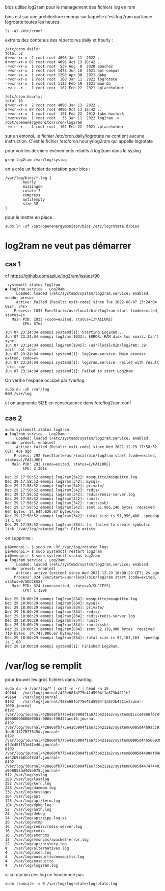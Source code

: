 bios utilise log2ram pour le management des fichiers log en ram

bios est sur une architecture emonpi sur laquelle c'est log2ram qui lance logrotate toutes les heures
```
ls -al /etc/cron*
```
extraits des contenus des répertoires daily et hourly :
```
/etc/cron.daily:
total 32
drwxr-xr-x  2 root root 4096 Jan 11  2022 .
drwxr-xr-x 87 root root 4096 Oct 13 18:42 ..
-rwxr-xr-x  1 root root  539 Aug  8  2020 apache2
-rwxr-xr-x  1 root root 1478 Jun 10  2021 apt-compat
-rwxr-xr-x  1 root root 1298 Apr 30  2021 dpkg
-rwxr-xr-x  1 root root  160 Jan 11  2022 logrotate
-rwxr-xr-x  1 root root 1123 Feb 19  2021 man-db
-rw-r--r--  1 root root  102 Feb 22  2021 .placeholder

/etc/cron.hourly:
total 16
drwxr-xr-x  2 root root 4096 Jan 11  2022 .
drwxr-xr-x 87 root root 4096 Oct 13 18:42 ..
-rwxr-xr-x  1 root root  191 Feb 22  2012 fake-hwclock
lrwxrwxrwx  1 root root   35 Jan 11  2022 log2ram -> /opt/openenergymonitor/cron/log2ram
-rw-r--r--  1 root root  102 Feb 22  2021 .placeholder
```
sur un emonpi, le fichier /etc/cron.daily/logrotate ne contient aucune instruction. C'est le fichier /etc/cron.hourly/log2ram qui appelle logrotate


pour voir les derniers évènements relatifs à log2ram dans le syslog
```
grep log2ram /var/log/syslog
```
on a crée un fichier de rotation pour bios :

```
/var/log/bios/*.log {
        hourly
        missingok
        rotate 7
        compress
        notifempty
        size 3M
}
```
pour le mettre en place :

```
sudo ln -sf /opt/openenergymonitor/bios /etc/logrotate.d/bios
```

# log2ram ne veut pas démarrer

## cas 1

cf https://github.com/azlux/log2ram/issues/90

```
 systemctl status log2ram
● log2ram.service - Log2Ram
     Loaded: loaded (/etc/systemd/system/log2ram.service; enabled; vendor prese>
     Active: failed (Result: exit-code) since Tue 2022-06-07 23:24:04 CEST; 34s>
    Process: 1033 ExecStart=/usr/local/bin/log2ram start (code=exited, status=1>
   Main PID: 1033 (code=exited, status=1/FAILURE)
        CPU: 67ms

Jun 07 23:24:04 emonpi systemd[1]: Starting Log2Ram...
Jun 07 23:24:04 emonpi log2ram[1033]: ERROR: RAM disk too small. Can't sync.
Jun 07 23:24:04 emonpi log2ram[1045]: /usr/local/bin/log2ram: 39: mail: not fou>
Jun 07 23:24:04 emonpi systemd[1]: log2ram.service: Main process exited, code=e>
Jun 07 23:24:04 emonpi systemd[1]: log2ram.service: Failed with result 'exit-co>
Jun 07 23:24:04 emonpi systemd[1]: Failed to start Log2Ram.
```
On vérifie l'espace occupé par /var/log :
```
sudo du -sh /var/log
66M	/var/log
```
et on augmente SIZE en conséquence dans /etc/log2ram.conf


## cas 2

```
sudo systemctl status log2ram
● log2ram.service - Log2Ram
     Loaded: loaded (/etc/systemd/system/log2ram.service; enabled; vendor preset: enabled)
     Active: failed (Result: exit-code) since Wed 2021-12-29 17:58:52 CET; 40s ago
    Process: 292 ExecStart=/usr/local/bin/log2ram start (code=exited, status=1/FAILURE)
   Main PID: 292 (code=exited, status=1/FAILURE)
        CPU: 2.201s

Dec 29 17:58:52 emonpi log2ram[342]: mosquitto/mosquitto.log
Dec 29 17:58:52 emonpi log2ram[342]: mysql/
Dec 29 17:58:52 emonpi log2ram[342]: private/
Dec 29 17:58:52 emonpi log2ram[342]: redis/
Dec 29 17:58:52 emonpi log2ram[342]: redis/redis-server.log
Dec 29 17:58:52 emonpi log2ram[342]: runit/
Dec 29 17:58:52 emonpi log2ram[342]: runit/ssh/
Dec 29 17:58:52 emonpi log2ram[342]: sent 51,966,246 bytes  received 694 bytes  34,644,626.67 bytes/sec
Dec 29 17:58:52 emonpi log2ram[342]: total size is 51,950,486  speedup is 1.00
Dec 29 17:58:52 emonpi log2ram[384]: ln: failed to create symbolic link '/var/log/rotated_logs': File exists
```
on supprime :
```
pi@emonpi:~ $ sudo rm -Rf /var/log/rotated_logs
pi@emonpi:~ $ sudo systemctl restart log2ram
pi@emonpi:~ $ sudo systemctl status log2ram
● log2ram.service - Log2Ram
     Loaded: loaded (/etc/systemd/system/log2ram.service; enabled; vendor preset: enabled)
     Active: active (exited) since Wed 2021-12-29 18:00:29 CET; 2s ago
    Process: 824 ExecStart=/usr/local/bin/log2ram start (code=exited, status=0/SUCCESS)
   Main PID: 824 (code=exited, status=0/SUCCESS)
        CPU: 1.129s

Dec 29 18:00:29 emonpi log2ram[834]: mosquitto/mosquitto.log
Dec 29 18:00:29 emonpi log2ram[834]: mysql/
Dec 29 18:00:29 emonpi log2ram[834]: private/
Dec 29 18:00:29 emonpi log2ram[834]: redis/
Dec 29 18:00:29 emonpi log2ram[834]: redis/redis-server.log
Dec 29 18:00:29 emonpi log2ram[834]: runit/
Dec 29 18:00:29 emonpi log2ram[834]: runit/ssh/
Dec 29 18:00:29 emonpi log2ram[834]: sent 52,119,800 bytes  received 710 bytes  34,747,006.67 bytes/sec
Dec 29 18:00:29 emonpi log2ram[834]: total size is 52,103,163  speedup is 1.00
Dec 29 18:00:29 emonpi systemd[1]: Finished Log2Ram.
```
# /var/log se remplit

pour trouver les gros fichiers dans /var/log

```
sudo du -a /var/log/* | sort -n -r | head -n 30
49164	/var/log/journal/428e68fb775e41d5904f1a673b4211e2
49164	/var/log/journal
8192	/var/log/journal/428e68fb775e41d5904f1a673b4211e2/user-1000.journal
8192	/var/log/journal/428e68fb775e41d5904f1a673b4211e2/system@11cce4966f6747cf8aeb231cc28a2896-0000000000000001-0005cf90427acc19.journal
8192	/var/log/journal/428e68fb775e41d5904f1a673b4211e2/system@0005d44b9acc97bc-3ed8f1327077645d.journal~
8192	/var/log/journal/428e68fb775e41d5904f1a673b4211e2/system@0005d44b566939bb-dfdc48ff51e41e46.journal~
8192	/var/log/journal/428e68fb775e41d5904f1a673b4211e2/system@0005d4490dfd4d2f-de42b97e8cc493df.journal~
8192	/var/log/journal/428e68fb775e41d5904f1a673b4211e2/system@0005d4474744033e-a0e6852ad4d5e075.journal~
512	/var/log/syslog
288	/var/log/lastlog
252	/var/log/kern.log
248	/var/log/daemon.log
232	/var/log/messages
164	/var/log/apt
128	/var/log/apt/term.log
104	/var/log/dpkg.log
52	/var/log/auth.log
24	/var/log/debug
24	/var/log/apt/eipp.log.xz
20	/var/log/wtmp
16	/var/log/redis/redis-server.log
16	/var/log/redis
16	/var/log/emoncms
12	/var/log/emoncms/apache2-error.log
12	/var/log/apt/history.log
8	/var/log/alternatives.log
4	/var/log/user.log
4	/var/log/mosquitto/mosquitto.log
4	/var/log/mosquitto
4	/var/log/log2ram.log
```
si la rotation des log ne fonctionne pas
```
sudo truncate -s 0 /var/log/logrotate/logrotate.log
```
